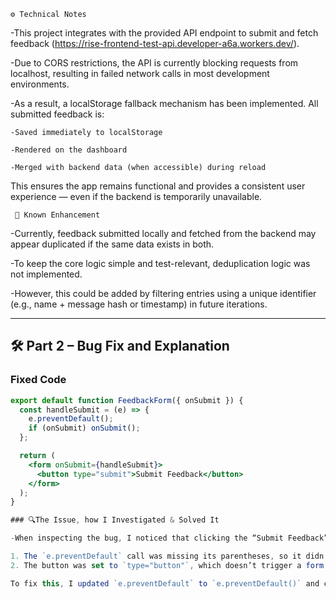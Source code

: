     ⚙️ Technical Notes
-This project integrates with the provided API endpoint to submit and fetch feedback (https://rise-frontend-test-api.developer-a6a.workers.dev/).

-Due to CORS restrictions, the API is currently blocking requests from localhost, resulting in failed network calls in most development environments.

-As a result, a localStorage fallback mechanism has been implemented. All submitted feedback is:

    -Saved immediately to localStorage

    -Rendered on the dashboard

    -Merged with backend data (when accessible) during reload

This ensures the app remains functional and provides a consistent user experience — even if the backend is temporarily unavailable.

     🚧 Known Enhancement
-Currently, feedback submitted locally and fetched from the backend may appear duplicated if the same data exists in both.

-To keep the core logic simple and test-relevant, deduplication logic was not implemented.

-However, this could be added by filtering entries using a unique identifier (e.g., name + message hash or timestamp) in future iterations.

-------------------------------------------
## 🛠 Part 2 – Bug Fix and Explanation

### Fixed Code

```jsx
export default function FeedbackForm({ onSubmit }) {
  const handleSubmit = (e) => {
    e.preventDefault(); 
    if (onSubmit) onSubmit();
  };

  return (
    <form onSubmit={handleSubmit}>
      <button type="submit">Submit Feedback</button> 
    </form>
  );
}

### 🔍The Issue, how I Investigated & Solved It 

-When inspecting the bug, I noticed that clicking the “Submit Feedback” button did nothing. After reviewing the code, I found two key issues:

1. The `e.preventDefault` call was missing its parentheses, so it didn’t actually prevent the browser’s default behavior.
2. The button was set to `type="button"`, which doesn’t trigger a form’s `onSubmit` event. It needed to be `type="submit"`.

To fix this, I updated `e.preventDefault` to `e.preventDefault()` and changed the button’s type. These changes allow the form to respond correctly when users attempt to submit feedback.
